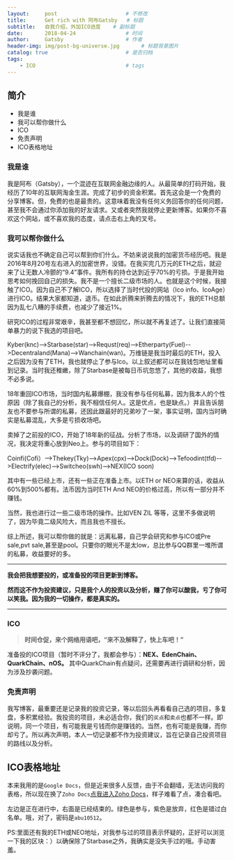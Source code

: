 ```yaml
---
layout:     post                      # 不修改
title:      Get rich with 阿布Gatsby   # 标题
subtitle:   自我介绍，外加ICO进度    # 副标题
date:       2018-04-24                # 时间
author:     Gatsby                    # 作者
header-img: img/post-bg-universe.jpg       # 标题背景图片
catalog: true                         # 是否归档
tags:
    - ICO                             # tags
---
```




## 简介
- 我是谁
- 我可以帮你做什么
- ICO
- 免责声明
- ICO表格地址

### 我是谁

我是阿布（Gatsby），一个混迹在互联网金融边缘的人。从最简单的打码开始，我经历了10年的互联网淘金生涯。完成了初步的资金积累。首先这会是一个免费的分享博客。但，免费的也是最贵的。这意味着我没有任何义务回答你的任何问题，甚至我不会通过你添加我的好友请求。又或者突然我就停止更新博客。如果你不喜欢这个网站，或不喜欢我的态度，请点击右上角的叉号。

### 我可以帮你做什么

说实话我也不确定自己可以帮到你们什么。不妨来说说我的加密货币经历吧。我是2016年8月20号左右进入的加密世界，没错。在我买完几万元的ETH之后，就迎来了让无数人冷颤的“9.4”事件。我所有的持仓达到近乎70%的亏损。于是我开始思考如何挽回自己的损失。我不是一个擅长二级市场的人。也就是这个时候，我接触了ICO。因为自己不了解ICO，所以选择了当时代投的网站（Ico info、IcoAge）进行ICO。结果大家都知道，退币。在如此折腾来折腾去的情况下，我的ETH总额因为乱七八糟的手续费，也减少了接近1%。

研究ICO的过程非常艰辛，我甚至都不想回忆，所以就不再复述了。让我们直接简单暴力的说下我选的项目吧。

Kyber(knc)-->Starbase(star)-->Requst(req)-->Etherparty(Fuel)-->Decentraland(Mana)-->Wanchain(wan)。万维链是我当时最后的ETH，投入之后因为没有了ETH，我也就停止了参与Ico。以上叙述都可以在我钱包地址里看到记录。当时我还稚嫩，除了Starbase是被每日币坑忽悠了，其他的收益，我想不必多说。

18年重回ICO市场，当时国内私募爆棚，我没有参与任何私募，因为我本人的个性原因（除了我自己的分析，我不相信任何人。这是优点，也是缺点。）并且告诉朋友也不要参与所谓的私募，还因此跟最好的兄弟吵了一架，事实证明，国内当时确实是私募混乱，大多是亏损收场吧。


卖掉了之前投的ICO，开始了18年新的征战。分析了市场，以及调研了国外的情况，我决定将重心放到Neo上。参与的项目如下：

Coinfi(Cofi）-->Thekey(Tky)-->Apex(cpx)-->Dock(Dock)-->Tefoodint(tfd)-->Electrify(elec)-->Switcheo(swh)-->NEX(ICO soon)

其中有一些已经上市，还有一些正在准备上市。以ETH or NEO来算的话，收益从60%到500%都有。法币因为当时ETH And NEO的价格过高，所以有一部分并不赚钱。

当然，我也进行过一些二级市场的操作。比如VEN ZIL 等等，这里不多做说明了，因为毕竟二级风险大，而且我也不擅长。

综上所述，我可以帮你做的就是：远离私募，自己学会研究和参与ICO或Pre sale,pvt sale,甚至是pool。只要你的眼光不是太low，总比参与QQ群里一堆所谓的私募，收益要好的多。

---
**我会把我想要投的，或准备投的项目更新到博客。**

**然而这不作为投资建议，只是我个人的投资以及分析，赚了你可以酸我，亏了你可以笑我。因为我的一切操作，都是真实的。**

---

### ICO

> **时间仓促，来个网络用语吧，“来不及解释了，快上车吧！”**

准备投的ICO项目（暂时不评分了，我都会参与）：**NEX、EdenChain、QuarkChain、nOS。** 其中QuarkChain有点疑问，还需要再进行调研和分析，因为涉及抄袭问题。

### 免责声明

我写博客，最重要还是记录我的投资记录，等以后回头再看看自己选的项目，多复盘，多积累经验。我投资的项目，未必适合你，我们的`买点`和`卖点`也都不一样。即说明，同一个项目，有可能我是亏钱而你是赚钱的。当然，也有可能是我赚，而你却亏了。所以再次声明，本人一切记录都不作为投资建议，旨在记录自己投资项目的路线以及分析。

## ICO表格地址
本来我用的是`Google Docs`，但是近来很多人反馈，由于不会翻墙，无法访问我的表格，所以现在换了`Zoho Docs`[点我进入Zoho Docs](https://docs.zoho.com.cn/file/eytop3d44d9b5d87d491e98705a6f950689dd)，样子难看了点，凑合看吧。

左边是正在进行中，右面是已经结束的。绿色是参与，紫色是放弃，红色是错过白名单。哦，对了，密码是`abu10512`。

PS:里面还有我的ETH或NEO地址，对我参与过的项目表示怀疑的，正好可以浏览一下我的区块：）以确保除了Starbase之外，我确实是没失手过的哦。手动害羞。
